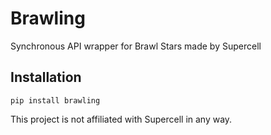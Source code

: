 # Brawling

Synchronous API wrapper for Brawl Stars made by Supercell

## Installation

```
pip install brawling
```

This project is not affiliated with Supercell in any way.